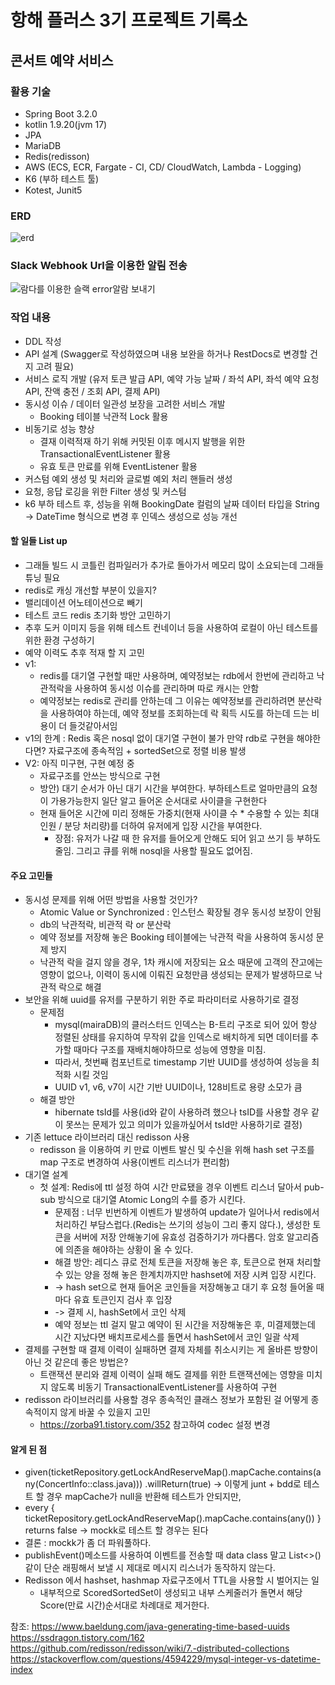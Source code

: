 # 항해 플러스 3기 프로젝트 기록소
## 콘서트 예약 서비스
### 활용 기술
+ Spring Boot 3.2.0
+ kotlin 1.9.20(jvm 17)
+ JPA
+ MariaDB
+ Redis(redisson)
+ AWS (ECS, ECR, Fargate - CI, CD/ CloudWatch, Lambda - Logging)
+ K6 (부하 테스트 툴)
+ Kotest, Junit5

### ERD
![erd](https://github.com/jwp345/kt-hhplus/assets/35333297/f911977a-9e07-4756-a7aa-7f9d5b4eb245)

### Slack Webhook Url을 이용한 알림 전송
![람다를 이용한 슬랙 error알람 보내기](https://github.com/jwp345/kt-hhplus/assets/35333297/748ab016-d41f-43d7-a8d3-71b33f0208dd)

### 작업 내용
+ DDL 작성
+ API 설계 (Swagger로 작성하였으며 내용 보완을 하거나 RestDocs로 변경할 건지 고려 필요)
+ 서비스 로직 개발 (유저 토큰 발급 API, 예약 가능 날짜 / 좌석 API, 좌석 예약 요청 API, 잔액 충전 / 조회 API, 결제 API) 
+ 동시성 이슈 / 데이터 일관성 보장을 고려한 서비스 개발
  + Booking 테이블 낙관적 Lock 활용
+ 비동기로 성능 향상
  + 결재 이력적재 하기 위해 커밋된 이후 메시지 발행을 위한 TransactionalEventListener 활용
  + 유효 토큰 만료를 위해 EventListener 활용
+ 커스텀 예외 생성 및 처리와 글로벌 예외 처리 핸들러 생성
+ 요청, 응답 로깅을 위한 Filter 생성 및 커스텀 
+ k6 부하 테스트 후, 성능을 위해 BookingDate 컬럼의 날짜 데이터 타입을 String -> DateTime 형식으로 변경 후 인덱스 생성으로 성능 개선


#### 할 일들 List up
  + 그래들 빌드 시 코틀린 컴파일러가 추가로 돌아가서 메모리 많이 소요되는데 그래들 튜닝 필요
  + redis로 캐싱 개선할 부분이 있을지?
  + 밸리데이션 어노테이션으로 빼기
  + 테스트 코드 redis 초기화 방안 고민하기
  + 추후 도커 이미지 등을 위해 테스트 컨네이너 등을 사용하여 로컬이 아닌 테스트를 위한 환경 구성하기
  + 예약 이력도 추후 적재 할 지 고민
  + v1:
    + redis를 대기열 구현할 때만 사용하며, 예약정보는 rdb에서 한번에 관리하고 낙관적락을 사용하여 동시성 이슈를 관리하며 따로 캐시는 안함
    + 예약정보는 redis로 관리를 안하는데 그 이유는 예약정보를 관리하려면 분산락을 사용하여야 하는데, 예약 정보를 조회하는데 락 획득 시도를 하는데 드는 비용이 더 들것같아서임
  + v1의 한계 : Redis 혹은 nosql 없이 대기열 구현이 불가 만약 rdb로 구현을 해야한다면? 자료구조에 종속적임 + sortedSet으로 정렬 비용 발생
  + V2: 아직 미구현, 구현 예정 중
    + 자료구조를 안쓰는 방식으로 구현 
    + 방안) 대기 순서가 아닌 대기 시간을 부여한다. 부하테스트로 얼마만큼의 요청이 가용가능한지 일단 알고 들어온 순서대로 사이클을 구현한다
    + 현재 들어온 시간에 미리 정해둔 가중치(현재 사이클 수 * 수용할 수 있는 최대 인원 / 분당 처리량)를 더하여 유저에게 입장 시간을 부여한다.
      + 장점: 유저가 나갈 때 한 유저를 들어오게 안해도 되어 읽고 쓰기 등 부하도 줄임. 그리고 큐를 위해 nosql을 사용할 필요도 없어짐.

#### 주요 고민들
  + 동시성 문제를 위해 어떤 방법을 사용할 것인가?
    + Atomic Value or Synchronized : 인스턴스 확장될 경우 동시성 보장이 안됨
    + db의 낙관적락, 비관적 락 or 분산락
    + 예약 정보를 저장해 놓은 Booking 테이블에는 낙관적 락을 사용하여 동시성 문제 방지
    + 낙관적 락을 걸지 않을 경우, 1차 캐시에 저장되는 요소 때문에 고객의 잔고에는 영향이 없으나, 이력이 동시에 이뤄진 요청만큼 생성되는 문제가 발생하므로 낙관적 락으로 해결
  + 보안을 위해 uuid를 유저를 구분하기 위한 주로 파라미터로 사용하기로 결정
    + 문제점
      + mysql(mairaDB)의 클러스터드 인덱스는 B-트리 구조로 되어 있어 항상 정렬된 상태를 유지하여 무작위 값을 인덱스로 배치하게 되면 데이터를 추가할 때마다 구조를 재배치해야하므로 성능에 영향을 미침.
      + 따라서, 첫번째 컴포넌트로 timestamp 기반 UUID를 생성하여 성능을 최적화 시킬 것임
      + UUID v1, v6, v7이 시간 기반 UUID이나, 128비트로 용량 소모가 큼
    + 해결 방안
      + hibernate tsId를 사용(id와 같이 사용하려 했으나 tsID를 사용할 경우 같이 못쓰는 문제가 있고 의미가 있을까싶어서 tsId만 사용하기로 결정)
  + 기존 lettuce 라이브러리 대신 redisson 사용
    + redisson 을 이용하여 키 만료 이벤트 발신 및 수신을 위해 hash set 구조를 map 구조로 변경하여 사용(이벤트 리스너가 편리함)
  + 대기열 설계
    + 첫 설계: Redis에 ttl 설정 하여 시간 만료됐을 경우 이벤트 리스너 달아서 pub-sub 방식으로 대기열 Atomic Long의 수를 증가 시킨다.
      + 문제점 : 너무 빈번하게 이벤트가 발생하여 update가 일어나서 redis에서 처리하긴 부담스럽다.(Redis는 쓰기의 성능이 그리 좋지 않다.), 생성한 토큰을 서버에 저장 안해놓기에 유효성 검증하기가 까다롭다. 암호 알고리즘에 의존을 해야하는 상황이 올 수 있다.
      + 해결 방안: 레디스 큐로 전체 토큰을 저장해 놓은 후, 토큰으로 현재 처리할 수 있는 양을 정해 놓은 한계치까지만 hashset에 저장 시켜 입장 시킨다. 
      + -> hash set으로 현재 들어온 코인들을 저장해놓고 대기 후 요청 들어올 때마다 유효 토큰인지 검사 후 입장
      + -> 결제 시, hashSet에서 코인 삭제
      + 예약 정보는 ttl 걸지 말고 예약이 된 시간을 저장해놓은 후, 미결제했는데 시간 지났다면 배치프로세스를 돌면서 hashSet에서 코인 일괄 삭제
  + 결제를 구현할 때 결제 이력이 실패하면 결제 자체를 취소시키는 게 올바른 방향이 아닌 것 같은데 좋은 방법은?
    + 트랜잭션 분리와 결제 이력이 실패 해도 결제를 위한 트랜잭션에는 영향을 미치지 않도록 비동기 TransactionalEventListener를 사용하여 구현
  + redisson 라이브러리를 사용할 경우 종속적인 클래스 정보가 포함된 걸 어떻게 종속적이지 않게 바꿀 수 있을지 고민
    + https://zorba91.tistory.com/352 참고하여 codec 설정 변경
  

#### 알게 된 점
  + given(ticketRepository.getLockAndReserveMap().mapCache.contains(any(ConcertInfo::class.java)))
    .willReturn(true) -> 이렇게 junt + bdd로 테스트 할 경우 mapCache가 null을 반환해 테스트가 안되지만,
  + every { ticketRepository.getLockAndReserveMap().mapCache.contains(any()) } returns false -> mockk로 테스트 할 경우는 된다
  + 결론 : mockk가 좀 더 파워풀하다.
  + publishEvent()메소드를 사용하여 이벤트를 전송할 때 data class 말고 List<>() 같이 단순 래핑해서 보낼 시 제대로 메시지 리스너가 동작하지 않는다.
  + Redisson 에서 hashset, hashmap 자료구조에서 TTL을 사용할 시 벌어지는 일
    + 내부적으로 ScoredSortedSet이 생성되고 내부 스케줄러가 돌면서 해당 Score(만료 시간)순서대로 차례대로 제거한다.

참조: https://www.baeldung.com/java-generating-time-based-uuids
<br>https://ssdragon.tistory.com/162
<br>https://github.com/redisson/redisson/wiki/7.-distributed-collections
<br>https://stackoverflow.com/questions/4594229/mysql-integer-vs-datetime-index